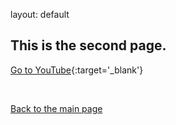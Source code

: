 layout: default
## This is the second page.



[Go to YouTube](https://www.youtube.com){:target='_blank'}

<br>

[Back to the main page](index.md)
